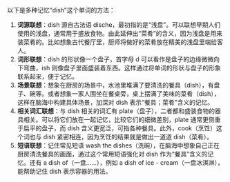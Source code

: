 以下是多种记忆“dish”这个单词的方法：
1. **词源联想**：dish 源自古法语 dische，最初指的是“浅盘”。可以联想早期人们使用的浅盘，通常用于盛放食物。由此延伸出“菜肴”的含义，因为浅盘是用来装菜肴的。比如想象古代餐厅里，厨师将做好的菜肴放在精美的浅盘里端给客人。 
2. **词形联想**：dish 的形状像一个盘子，首字母 d 可以看作是盘子的边缘微微向下弯曲，ish 则像盘子里面盛装着东西。这样通过将单词的形状与盘子的形象联系起来，便于记忆。
3. **场景联想**：想象在厨房的场景中，水池里堆满了要清洗的餐具（dish），有盘子、碗等。或者想象一家人围坐在餐桌旁，桌上摆满了美味的菜肴（dish），这样在脑海中构建具体场景，加深对 dish 表示“餐具；菜肴”含义的记忆。 
4. **相关词汇联想**：与 dish 相关的词汇有 plate（盘子），二者都和盛装食物的器具相关。可以将它们放在一起记忆，比较它们的细微差别，plate 通常更侧重于扁平的盘子，而 dish 含义更宽泛，可指各种餐具。此外，cook（烹饪）这个词也与 dish 紧密相连，因为烹饪的结果就是做出一道道 dish（菜肴）。
5. **短语联想**：记住常见短语 wash the dishes（洗碗），在脑海中想象自己正在厨房清洗餐具的画面，通过这个常用短语强化对 dish 作为“餐具”含义的记忆。还有 a dish of（一盘……），例如 a dish of ice - cream（一盘冰淇淋），能帮助记住 dish 表示容器的用法。 